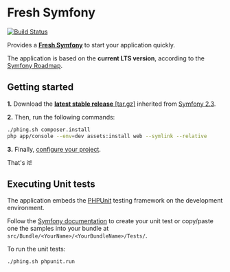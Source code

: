 Fresh Symfony
=============
[![Build Status](https://magnum-ci.com/status/b9d4cccf813ad43c794cbb822e8f2f9c.png?branch=develop)](https://magnum-ci.com/public/6c526f21990a8688e44d/builds)

Provides a [**Fresh Symfony**][1] to start your application quickly.

The application is based on the **current LTS version**, according to the [Symfony Roadmap][4].

Getting started
---------------
**1.** Download the [**latest stable release** [tar.gz]][2] inherited from [Symfony 2.3][3].

**2.** Then, run the following commands:
```bash
./phing.sh composer.install
php app/console --env=dev assets:install web --symlink --relative
```

**3.** Finally, [configure your project][7].

That's it!

Executing Unit tests
--------------------

The application embeds the [PHPUnit][5] testing framework on the development environment.

Follow the [Symfony documentation][6] to create your unit test or copy/paste one the samples into your bundle at `src/Bundle/<YourName>/<YourBundleName>/Tests/`.

To run the unit tests:
```bash
./phing.sh phpunit.run
```


  [1]: https://bitbucket.org/kmelia/fresh-symfony "Fresh Symfony"
  [2]: https://bitbucket.org/kmelia/fresh-symfony/get/2.3_LTS-0.6.tar.gz "Latest stable release of Fresh Symfony"
  [3]: https://github.com/symfony/symfony-standard/tree/2.3 "The current LTS version is 2.3"
  [4]: https://symfony.com/roadmap "Symfony roadmap"
  [5]: https://phpunit.de/manual/current/en/ "4.x release"
  [6]: https://symfony.com/fr/doc/current/book/testing.html "Symfony documentation"
  [7]: https://bitbucket.org/kmelia/fresh-symfony/src/master/CONFIGURE.md "Fresh Symfony documentation"
